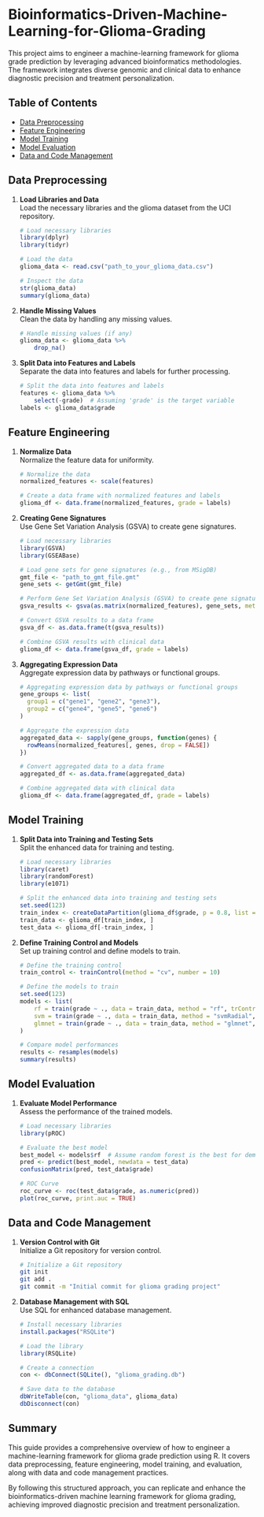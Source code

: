 # Bioinformatics-Driven-Machine-Learning-for-Glioma-Grading


This project aims to engineer a machine-learning framework for glioma grade prediction by leveraging advanced bioinformatics methodologies. The framework integrates diverse genomic and clinical data to enhance diagnostic precision and treatment personalization.

## Table of Contents
- [Data Preprocessing](#data-preprocessing)
- [Feature Engineering](#feature-engineering)
- [Model Training](#model-training)
- [Model Evaluation](#model-evaluation)
- [Data and Code Management](#data-and-code-management)

## Data Preprocessing

1. **Load Libraries and Data**  
   Load the necessary libraries and the glioma dataset from the UCI repository.

    ```r
    # Load necessary libraries
    library(dplyr)
    library(tidyr)
    
    # Load the data
    glioma_data <- read.csv("path_to_your_glioma_data.csv")
    
    # Inspect the data
    str(glioma_data)
    summary(glioma_data)
    ```

2. **Handle Missing Values**  
   Clean the data by handling any missing values.

    ```r
    # Handle missing values (if any)
    glioma_data <- glioma_data %>%
        drop_na()
    ```

3. **Split Data into Features and Labels**  
   Separate the data into features and labels for further processing.

    ```r
    # Split the data into features and labels
    features <- glioma_data %>%
        select(-grade)  # Assuming 'grade' is the target variable
    labels <- glioma_data$grade
    ```

## Feature Engineering

1. **Normalize Data**  
   Normalize the feature data for uniformity.

    ```r
    # Normalize the data
    normalized_features <- scale(features)
    
    # Create a data frame with normalized features and labels
    glioma_df <- data.frame(normalized_features, grade = labels)
    ```

2. **Creating Gene Signatures**  
   Use Gene Set Variation Analysis (GSVA) to create gene signatures.

    ```r
    # Load necessary libraries
    library(GSVA)
    library(GSEABase)
    
    # Load gene sets for gene signatures (e.g., from MSigDB)
    gmt_file <- "path_to_gmt_file.gmt"
    gene_sets <- getGmt(gmt_file)
    
    # Perform Gene Set Variation Analysis (GSVA) to create gene signatures
    gsva_results <- gsva(as.matrix(normalized_features), gene_sets, method = "gsva")
    
    # Convert GSVA results to a data frame
    gsva_df <- as.data.frame(t(gsva_results))
    
    # Combine GSVA results with clinical data
    glioma_df <- data.frame(gsva_df, grade = labels)
    ```

3. **Aggregating Expression Data**  
   Aggregate expression data by pathways or functional groups.

    ```r
    # Aggregating expression data by pathways or functional groups
    gene_groups <- list(
      group1 = c("gene1", "gene2", "gene3"),
      group2 = c("gene4", "gene5", "gene6")
    )
    
    # Aggregate the expression data
    aggregated_data <- sapply(gene_groups, function(genes) {
      rowMeans(normalized_features[, genes, drop = FALSE])
    })
    
    # Convert aggregated data to a data frame
    aggregated_df <- as.data.frame(aggregated_data)
    
    # Combine aggregated data with clinical data
    glioma_df <- data.frame(aggregated_df, grade = labels)
    ```

## Model Training

1. **Split Data into Training and Testing Sets**  
   Split the enhanced data for training and testing.

    ```r
    # Load necessary libraries
    library(caret)
    library(randomForest)
    library(e1071)
    
    # Split the enhanced data into training and testing sets
    set.seed(123)
    train_index <- createDataPartition(glioma_df$grade, p = 0.8, list = FALSE)
    train_data <- glioma_df[train_index, ]
    test_data <- glioma_df[-train_index, ]
    ```

2. **Define Training Control and Models**  
   Set up training control and define models to train.

    ```r
    # Define the training control
    train_control <- trainControl(method = "cv", number = 10)
    
    # Define the models to train
    set.seed(123)
    models <- list(
        rf = train(grade ~ ., data = train_data, method = "rf", trControl = train_control),
        svm = train(grade ~ ., data = train_data, method = "svmRadial", trControl = train_control),
        glmnet = train(grade ~ ., data = train_data, method = "glmnet", trControl = train_control)
    )
    
    # Compare model performances
    results <- resamples(models)
    summary(results)
    ```

## Model Evaluation

1. **Evaluate Model Performance**  
   Assess the performance of the trained models.

    ```r
    # Load necessary libraries
    library(pROC)
    
    # Evaluate the best model
    best_model <- models$rf  # Assume random forest is the best for demonstration
    pred <- predict(best_model, newdata = test_data)
    confusionMatrix(pred, test_data$grade)
    
    # ROC Curve
    roc_curve <- roc(test_data$grade, as.numeric(pred))
    plot(roc_curve, print.auc = TRUE)
    ```

## Data and Code Management

1. **Version Control with Git**  
   Initialize a Git repository for version control.

    ```sh
    # Initialize a Git repository
    git init
    git add .
    git commit -m "Initial commit for glioma grading project"
    ```

2. **Database Management with SQL**  
   Use SQL for enhanced database management.

    ```r
    # Install necessary libraries
    install.packages("RSQLite")
    
    # Load the library
    library(RSQLite)
    
    # Create a connection
    con <- dbConnect(SQLite(), "glioma_grading.db")
    
    # Save data to the database
    dbWriteTable(con, "glioma_data", glioma_data)
    dbDisconnect(con)
    ```

## Summary

This guide provides a comprehensive overview of how to engineer a machine-learning framework for glioma grade prediction using R. It covers data preprocessing, feature engineering, model training, and evaluation, along with data and code management practices.

By following this structured approach, you can replicate and enhance the bioinformatics-driven machine learning framework for glioma grading, achieving improved diagnostic precision and treatment personalization.
